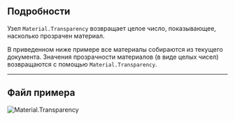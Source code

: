 ## Подробности
Узел `Material.Transparency` возвращает целое число, показывающее, насколько прозрачен материал.

В приведенном ниже примере все материалы собираются из текущего документа. Значения прозрачности материалов (в виде целых чисел) возвращаются с помощью `Material.Transparency`.
___
## Файл примера

![Material.Transparency](./Revit.Elements.Material.Transparency_img.jpg)
